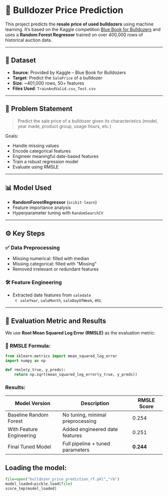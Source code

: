 # 🚜 Bulldozer Price Prediction

This project predicts the **resale price of used bulldozers** using machine learning. It’s based on the Kaggle competition [Blue Book for Bulldozers](https://www.kaggle.com/competitions/bluebook-for-bulldozers) and uses a **Random Forest Regressor** trained on over 400,000 rows of historical auction data.

---

## 📂 Dataset

- **Source**: Provided by Kaggle – Blue Book for Bulldozers
- **Target**: Predict the `SalePrice` of a bulldozer
- **Size**: ~401,000 rows, 50+ features
- **Files Used**: `TrainAndValid.csv`, `Test.csv`

---

## 🧠 Problem Statement

> Predict the sale price of a bulldozer given its characteristics (model, year made, product group, usage hours, etc.)

Goals:
- Handle missing values
- Encode categorical features
- Engineer meaningful date-based features
- Train a robust regression model
- Evaluate using RMSLE

---

## 📊 Model Used

- **RandomForestRegressor** (`scikit-learn`)
- Feature importance analysis
- Hyperparameter tuning with `RandomSearchCV`

---

## ⚙️ Key Steps

### ✅ Data Preprocessing
- Missing numerical: filled with median
- Missing categorical: filled with "Missing"
- Removed irrelevant or redundant features

### 🛠️ Feature Engineering
- Extracted date features from `saledate`
  - `saleYear`, `saleMonth`, `saleDayOfWeek`, etc.

---

## 🧪 Evaluation Metric and Results

We use **Root Mean Squared Log Error (RMSLE)** as the evaluation metric:

### 📐 RMSLE Formula:
```python
from sklearn.metrics import mean_squared_log_error
import numpy as np

def rmsle(y_true, y_preds):
    return np.sqrt(mean_squared_log_error(y_true, y_preds))
```

### Results: 

| Model Version            | Description                      | RMSLE Score |
| ------------------------ | -------------------------------- | ----------- |
| Baseline Random Forest   | No tuning, minimal preprocessing | 0.254       |
| With Feature Engineering | Added engineered date features   | 0.251       |
| Final Tuned Model        | Full pipeline + tuned parameters | **0.244**   |


## Loading the model:
```python
file=open("bulldozer_price_prediction_rf.pkl","rb")
model_loaded=pickle.load(file)
score_tmp(model_loaded)
```
